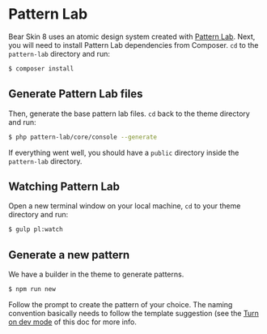# Pattern Lab

Bear Skin 8 uses an atomic design system created with [Pattern Lab](http://patternlab.io/docs/). Next, you will need to install Pattern Lab dependencies from Composer. `cd` to the `pattern-lab` directory and run:
```sh
$ composer install
```

## Generate Pattern Lab files

Then, generate the base pattern lab files. `cd` back to the theme directory and run:
```sh
$ php pattern-lab/core/console --generate
```

If everything went well, you should have a `public` directory inside the `pattern-lab` directory.

## Watching Pattern Lab

Open a new terminal window on your local machine, `cd` to your theme directory and run:
```sh
$ gulp pl:watch
```

## Generate a new pattern

We have a builder in the theme to generate patterns.
```sh
$ npm run new
```
Follow the prompt to create the pattern of your choice. The naming convention basically needs to follow the template suggestion (see the [Turn on dev mode](dev_mode.md) of this doc for more info.